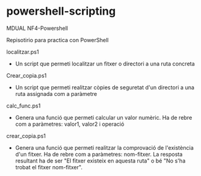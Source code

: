 # powershell-scripting
MDUAL NF4-Powershell

Repisotirio para practica con PowerShell

localitzar.ps1
- Un script que permeti localitzar un fitxer o directori a una ruta concreta

Crear_copia.ps1
- Un script que permeti realitzar còpies de seguretat d'un directori a una ruta assignada com a paràmetre

calc_func.ps1
- Genera una funció que permeti calcular un valor numèric. Ha de rebre com a paràmetres: valor1, valor2 i operació

crear_copia.ps1
- Genera una funció que permeti realitzar la comprovació de l'existència d'un fitxer. Ha de rebre com a paràmetres: nom-fitxer. La resposta resultant ha de ser "El fitxer existeix en aquesta ruta" o bé "No s'ha trobat el fitxer nom-fitxer".
